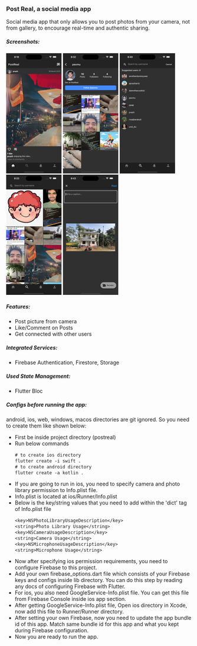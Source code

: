 ### Post Real, a social media app

Social media app that only allows you to post photos from your camera, not from gallery, to encourage real-time and authentic sharing.

##### Screenshots:

![Post Screenshot](./docs/post_ss.png) ![Profile Screenshot](./docs/profile_ss.png) ![Search Users Screenshot](./docs/searchusers_ss.png) ![Search Feed Screenshot](./docs/searchfeed_ss.png) ![Post Picture Screenshot](./docs/postpic_ss.png)

##### Features:

- Post picture from camera
- Like/Comment on Posts
- Get connected with other users

##### Integrated Services:

- Firebase Authentication, Firestore, Storage

##### Used State Management:

- Flutter Bloc

##### Configs before running the app:

android, ios, web, windows, macos directories are git ignored. So you need to create them like shown below:

- First be inside project directory (postreal)
- Run below commands
  ```
  # to create ios directory
  flutter create -i swift .
  # to create android directory
  flutter create -a kotlin .
  ```
- If you are going to run in ios, you need to specify camera and photo library permission to Info.plist file.
- Info.plist is located at ios/Runner/Info.plist
- Below is the key/string values that you need to add within the 'dict' tag of Info.plist file
  ```
  <key>NSPhotoLibraryUsageDescription</key>
  <string>Photo Library Usage</string>
  <key>NSCameraUsageDescription</key>
  <string>Camera Usage</string>
  <key>NSMicrophoneUsageDescription</key>
  <string>Microphone Usage</string>
  ```
- Now after specifying ios permission requirements, you need to configure Firebase to this project.
- Add your own firebase_options.dart file which consists of your Firebase keys and configs inside lib directory. You can do this step by reading any docs of configuring Firebase with Flutter.
- For ios, you also need GoogleService-Info.plist file. You can get this file from Firebase Console inside ios app section.
- After getting GoogleService-Info.plist file, Open ios directory in Xcode, now add this file to Runner/Runner directory.
- After setting your own Firebase, now you need to update the app bundle id of this app. Match same bundle id for this app and what you kept during Firebase configuration.
- Now you are ready to run the app.
